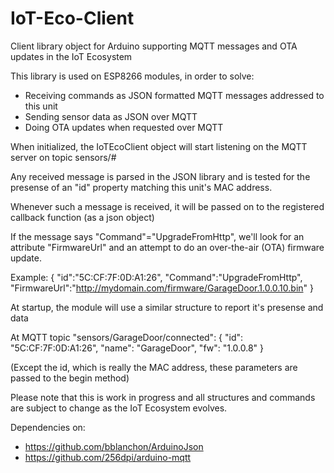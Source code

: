 # IoT-Eco-Client

Client library object for Arduino supporting MQTT messages and OTA updates in the IoT Ecosystem

This library is used on ESP8266 modules, in order to solve:
* Receiving commands as JSON formatted MQTT messages addressed to this unit
* Sending sensor data as JSON over MQTT
* Doing OTA updates when requested over MQTT

When initialized, the IoTEcoClient object will start listening on the MQTT server
on topic sensors/#

Any received message is parsed in the JSON library and is tested for the presense of
an "id" property matching this unit's MAC address.

Whenever such a message is received, it will be passed on to the registered callback function
(as a json object)

If the message says "Command"="UpgradeFromHttp", we'll look for an attribute "FirmwareUrl" and
an attempt to do an over-the-air (OTA) firmware update.

Example:
{
	"id":"5C:CF:7F:0D:A1:26",
	"Command":"UpgradeFromHttp",
	"FirmwareUrl":"http://mydomain.com/firmware/GarageDoor.1.0.0.10.bin"
}

At startup, the module will use a similar structure to report it's presense and data

At MQTT topic "sensors/GarageDoor/connected":
{ 
	"id": "5C:CF:7F:0D:A1:26", 
	"name": "GarageDoor", 
	"fw": "1.0.0.8" 
}

(Except the id, which is really the MAC address, these parameters are passed to the begin method)

Please note that this is work in progress and all structures and commands are subject to change as 
the IoT Ecosystem evolves. 

Dependencies on:
* https://github.com/bblanchon/ArduinoJson
* https://github.com/256dpi/arduino-mqtt
